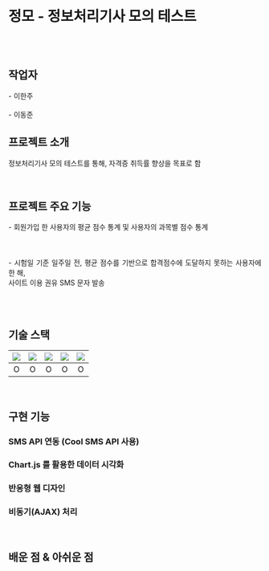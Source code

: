 # 정모 - 정보처리기사 모의 테스트

<p align="center">
  <br>
  
  <br>
</p>

## 작업자
<p align="justify">
 - 이한주<br><br>
 - 이동준
</p>
  
## 프로젝트 소개
<p align="justify">
정보처리기사 모의 테스트를 통해, 자격증 취득률 향상을 목표로 함
</p>

<br>

## 프로젝트 주요 기능

<p align="justify">
 - 회원가입 한 사용자의 평균 점수 통계 및 사용자의 과목별 점수 통계<br><br><br><br>
 - 시험일 기준 일주일 전, 평균 점수를 기반으로 합격점수에 도달하지 못하는 사용자에 한 해,<br>
   사이트 이용 권유 SMS 문자 발송<br><br>
</p>

<br>

## 기술 스택

| <img src="https://img.shields.io/badge/Java-007396?style=flat&logo=Java&logoColor=white"/>| <img src="https://img.shields.io/badge/JavaScript-F7DF1E?style=flat&logo=JavaScript&logoColor=white"/>| <img src="https://img.shields.io/badge/MySQL-4479A1?style=flat&logo=MySQL&logoColor=white"/> |  <img src="https://img.shields.io/badge/Springboot-6DB33F?style=flat&logo=Springboot&logoColor=white"/>   | <img src="https://img.shields.io/badge/Eclipse IDE-2C2255?style=flat&logo=Eclipse IDE&logoColor=white"/>  |
| :--------: | :--------: | :--------: | :------: | :-----: |
|   O   |   O |   O   | O | O |

<br>

## 구현 기능

### SMS API 연동 (Cool SMS API 사용)

### Chart.js 를 활용한 데이터 시각화

### 반응형 웹 디자인

### 비동기(AJAX) 처리  

<br>

## 배운 점 & 아쉬운 점

<p align="justify">

</p>

<br>
